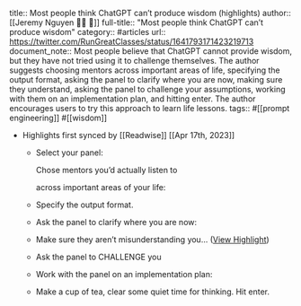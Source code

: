 title:: Most people think ChatGPT can’t produce wisdom (highlights)
author:: [[Jeremy Nguyen ✍🏼 🚢]]
full-title:: "Most people think ChatGPT can’t produce wisdom"
category:: #articles
url:: https://twitter.com/RunGreatClasses/status/1641793171423219713
document_note:: Most people believe that ChatGPT cannot provide wisdom, but they have not tried using it to challenge themselves. The author suggests choosing mentors across important areas of life, specifying the output format, asking the panel to clarify where you are now, making sure they understand, asking the panel to challenge your assumptions, working with them on an implementation plan, and hitting enter. The author encourages users to try this approach to learn life lessons.
tags:: #[[prompt engineering]] #[[wisdom]]

- Highlights first synced by [[Readwise]] [[Apr 17th, 2023]]
	- Select your panel:
	  
	  Chose mentors you’d actually listen to
	  
	  across important areas of your life:
	- Specify the output format.
	- Ask the panel to clarify where you are now:
	- Make sure they aren’t misunderstanding you... ([View Highlight](https://read.readwise.io/read/01gy6bdczqszxx7tvjk0jbhvww))
	- Ask the panel to CHALLENGE you
	- Work with the panel on an implementation plan:
	- Make a cup of tea, clear some quiet time for thinking. Hit enter.